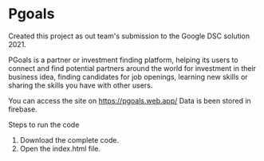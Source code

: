 # Pgoals
Created this project as out team's submission to the Google DSC solution 2021. 

PGoals is a partner or investment finding platform, helping its users to connect and find potential partners around the world for investment in their business idea, finding candidates for job openings, learning new skills or sharing the skills you have with other users.

You can access the site on https://pgoals.web.app/
Data is been stored in firebase.

Steps to run the code
1. Download the complete code.
2. Open the index.html file.
